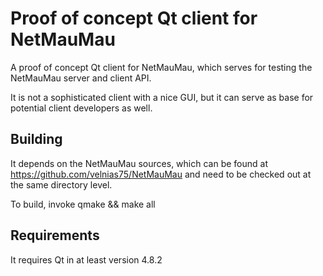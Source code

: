 Proof of concept Qt client for NetMauMau
========================================

A proof of concept Qt client for NetMauMau, which serves for testing
the NetMauMau server and client API.

It is not a sophisticated client with a nice GUI, but it can serve as
base for potential client developers as well.

Building
--------

It depends on the NetMauMau sources, which can be found at
https://github.com/velnias75/NetMauMau and need to be checked out at
the same directory level.

To build, invoke qmake && make all

Requirements
------------

It requires Qt in at least version 4.8.2
